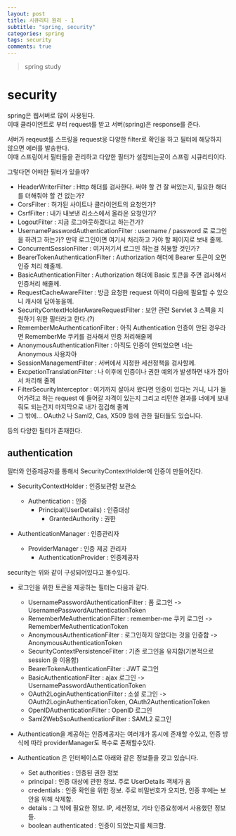 ```yaml
---
layout: post
title: 시큐리티 원리 - 1
subtitle: "spring, security"
categories: spring
tags: security
comments: true
---
```

> spring study

# security
  
  spring은 웹서버로 많이 사용된다.   
  이때 클라이언트로 부터 request를 받고 서버(spring)은 response를 준다.

  서버가 reqeust를 스프링을 request응 다양한 filter로 확인을 하고 필터에 해당하지 않으면 에러를 발송한다.   
  이때 스프링이서 필터들을 관리하고 다양한 필터가 설정되는곳이 스프링 시큐리티이다. 

  그렇다면 어떠한 필터가 있을까?

  - HeaderWriterFilter : Http 해더를 검사한다. 써야 할 건 잘 써있는지, 필요한 해더를 더해줘야 할 건 없는가?
  - CorsFilter : 허가된 사이트나 클라이언트의 요청인가?
  - CsrfFilter : 내가 내보낸 리소스에서 올라온 요청인가?
  - LogoutFilter : 지금 로그아웃하겠다고 하는건가?
  - UsernamePasswordAuthenticationFilter : username / password 로 로그인을 하려고 하는가? 만약 로그인이면 여기서 처리하고 가야 할 페이지로 보내 줄께.
  - ConcurrentSessionFilter : 여거저기서 로그인 하는걸 허용할 것인가?
  - BearerTokenAuthenticationFilter : Authorization 해더에 Bearer 토큰이 오면 인증 처리 해줄께.
  - BasicAuthenticationFilter : Authorization 해더에 Basic 토큰을 주면 검사해서 인증처리 해줄께.
  - RequestCacheAwareFilter : 방금 요청한 request 이력이 다음에 필요할 수 있으니 캐시에 담아놓을께.
  - SecurityContextHolderAwareRequestFilter : 보안 관련 Servlet 3 스펙을 지원하기 위한 필터라고 한다.(?)
  - RememberMeAuthenticationFilter : 아직 Authentication 인증이 안된 경우라면 RememberMe 쿠키를 검사해서 인증 처리해줄께
  - AnonymousAuthenticationFilter : 아직도 인증이 안되었으면 너는 Anonymous 사용자야
  - SessionManagementFilter : 서버에서 지정한 세션정책을 검사할께.
  - ExcpetionTranslationFilter : 나 이후에 인증이나 권한 예외가 발생하면 내가 잡아서 처리해 줄께
  - FilterSecurityInterceptor : 여기까지 살아서 왔다면 인증이 있다는 거니, 니가 들어가려고 하는 request 에 들어갈 자격이 있는지 그리고 리턴한 결과를 너에게 보내줘도 되는건지 마지막으로 내가 점검해 줄께
  - 그 밖에... OAuth2 나 Saml2, Cas, X509 등에 관한 필터들도 있습니다.
  
  등의 다양한 필터가 존재한다. 


## authentication
  
  필터와 인증제공자를 통해서 SecurityContextHolder에 인증이 만들어진다. 

  - SecurityContextHolder : 인증보관함 보관소
    - Authentication : 인증
      - Principal(UserDetails) : 인증대상
        - GrantedAuthority : 권한

  - AuthenticationManager : 인증관리자
    - ProviderManager : 인증 제공 관리자 
      - AuthenticationProvider : 인증제공자
  
  security는 위와 같이 구성되어있다고 볼수있다.
  
  - 로그인을 위한 토큰을 제공하는 필터는 다음과 같다. 
    - UsernamePasswordAuthenticationFilter : 폼 로그인 -> UsernamePasswordAuthenticationToken
    - RememberMeAuthenticationFilter : remember-me 쿠키 로그인 -> RememberMeAuthenticationToken
    - AnonymousAuthenticationFilter : 로그인하지 않았다는 것을 인증함 -> AnonymousAuthenticationToken
    - SecurityContextPersistenceFilter : 기존 로그인을 유지함(기본적으로 session 을 이용함)
    - BearerTokenAuthenticationFilter : JWT 로그인
    - BasicAuthenticationFilter : ajax 로그인 -> UsernamePasswordAuthenticationToken
    - OAuth2LoginAuthenticationFilter : 소셜 로그인 -> OAuth2LoginAuthenticationToken, OAuth2AuthenticationToken
    - OpenIDAuthenticationFilter : OpenID 로그인
    - Saml2WebSsoAuthenticationFilter : SAML2 로그인
  - Authentication을 제공하는 인증제공자는 여러개가 동시에 존재할 수있고, 인증 방식에 따라 providerManager도 복수로 존재할수있다. 

  - Authentication 은 인터페이스로 아래와 같은 정보들을 갖고 있습니다.
    - Set<GrantedAuthority> authorities : 인증된 권한 정보
    - principal : 인증 대상에 관한 정보. 주로 UserDetails 객체가 옴
    - credentials : 인증 확인을 위한 정보. 주로 비밀번호가 오지만, 인증 후에는 보안을 위해 삭제함.
    - details : 그 밖에 필요한 정보. IP, 세션정보, 기타 인증요청에서 사용했던 정보들.
    - boolean authenticated : 인증이 되었는지를 체크함.
    
   